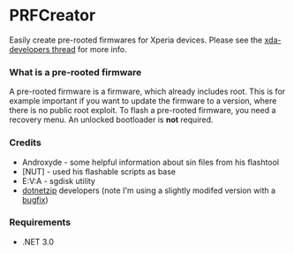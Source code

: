 PRFCreator
==========

Easily create pre-rooted firmwares for Xperia devices. Please see the [xda-developers thread](http://forum.xda-developers.com/crossdevice-dev/sony/tool-prfcreator-easily-create-pre-t2859904) for more info.

### What is a pre-rooted firmware
A pre-rooted firmware is a firmware, which already includes root. This is for example important if you want to update the firmware to a version, where there is no public root exploit. To flash a pre-rooted firmware, you need a recovery menu. An unlocked bootloader is **not** required.

### Credits
 * Androxyde - some helpful information about sin files from his flashtool
 * [NUT] - used his flashable scripts as base
 * E:V:A - sgdisk utility
 * [dotnetzip](http://dotnetzip.codeplex.com/) developers (note I'm using a slightly modifed version with a [bugfix](https://dotnetzip.codeplex.com/workitem/14087))

### Requirements
 * .NET 3.0
